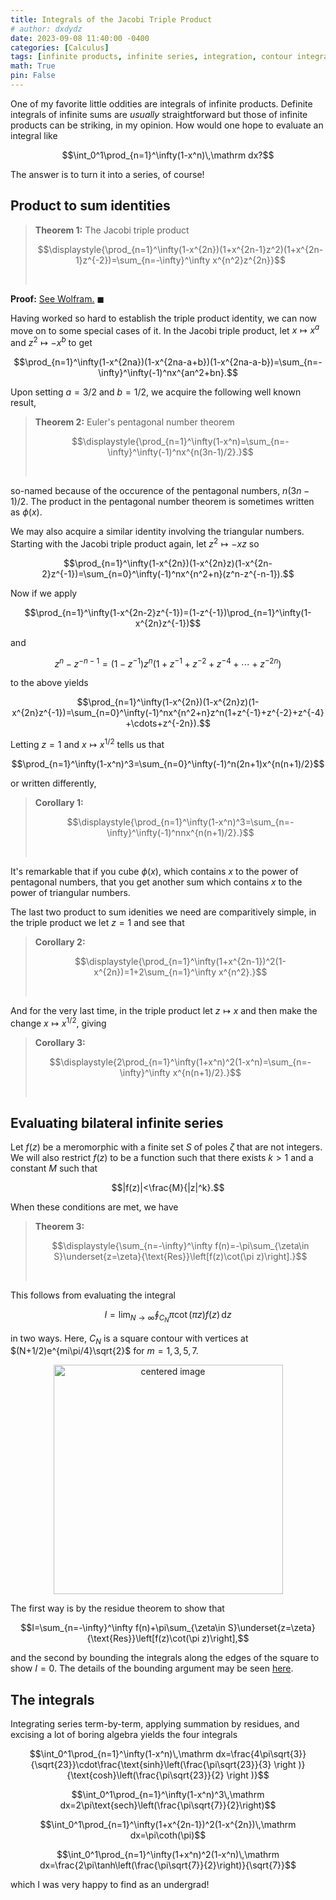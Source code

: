 ```yaml
---
title: Integrals of the Jacobi Triple Product
# author: dxdydz
date: 2023-09-08 11:40:00 -0400
categories: [Calculus]
tags: [infinite products, infinite series, integration, contour integration, complex analysis]
math: True
pin: False
---
```


One of my favorite little oddities are integrals of infinite products. Definite integrals of infinite sums are *usually* straightforward but those of infinite products can be striking, in my opinion. How would one hope to evaluate an integral like

$$\int_0^1\prod_{n=1}^\infty(1-x^n)\,\mathrm dx?$$

The answer is to turn it into a series, of course!

## Product to sum identities

> **Theorem 1:** The Jacobi triple product
>
> $$\displaystyle{\prod_{n=1}^\infty(1-x^{2n})(1+x^{2n-1}z^2)(1+x^{2n-1}z^{-2})=\sum_{n=-\infty}^\infty x^{n^2}z^{2n}}$$
>
> $$\,$$

**Proof:** [See Wolfram.](https://mathworld.wolfram.com/JacobiTripleProduct.html) $\blacksquare$

Having worked so hard to establish the triple product identity, we can now move on to some special cases of it. In the Jacobi triple product, let $x\mapsto x^a$ and $z^2\mapsto-x^b$ to get

$$\prod_{n=1}^\infty(1-x^{2na})(1-x^{2na-a+b})(1-x^{2na-a-b})=\sum_{n=-\infty}^\infty(-1)^nx^{an^2+bn}.$$

Upon setting $a=3/2$ and $b=1/2$, we acquire the following well known result,

> **Theorem 2:** Euler's pentagonal number theorem
>
> $$\displaystyle{\prod_{n=1}^\infty(1-x^n)=\sum_{n=-\infty}^\infty(-1)^nx^{n(3n-1)/2}.}$$
>
> $$\,$$

so-named because of the occurence of the pentagonal numbers, $n(3n-1)/2$. The product in the pentagonal number theorem is sometimes written as $\phi(x)$.

We may also acquire a similar identity involving the triangular numbers. Starting with the Jacobi triple product again, let $z^2\mapsto-xz$ so

$$\prod_{n=1}^\infty(1-x^{2n})(1-x^{2n}z)(1-x^{2n-2}z^{-1})=\sum_{n=0}^\infty(-1)^nx^{n^2+n}(z^n-z^{-n-1}).$$

Now if we apply

$$\prod_{n=1}^\infty(1-x^{2n-2}z^{-1})=(1-z^{-1})\prod_{n=1}^\infty(1-x^{2n}z^{-1})$$

and

$$z^n-z^{-n-1}=(1-z^{-1})z^n(1+z^{-1}+z^{-2}+z^{-4}+\cdots+z^{-2n})$$

to the above yields

$$\prod_{n=1}^\infty(1-x^{2n})(1-x^{2n}z)(1-x^{2n}z^{-1})=\sum_{n=0}^\infty(-1)^nx^{n^2+n}z^n(1+z^{-1}+z^{-2}+z^{-4}+\cdots+z^{-2n}).$$

Letting $z=1$ and $x\mapsto x^{1/2}$ tells us that

$$\prod_{n=1}^\infty(1-x^n)^3=\sum_{n=0}^\infty(-1)^n(2n+1)x^{n(n+1)/2}$$

or written differently,

> **Corollary 1:**
>
> $$\displaystyle{\prod_{n=1}^\infty(1-x^n)^3=\sum_{n=-\infty}^\infty(-1)^nnx^{n(n+1)/2}.}$$
>
> $$\,$$

It's remarkable that if you cube $\phi(x)$, which contains $x$ to the power of pentagonal numbers, that you get another sum which contains $x$ to the power of triangular numbers.

The last two product to sum idenities we need are comparitively simple, in the triple product we let $z=1$ and see that

> **Corollary 2:**
>
> $$\displaystyle{\prod_{n=1}^\infty(1+x^{2n-1})^2(1-x^{2n})=1+2\sum_{n=1}^\infty x^{n^2}.}$$
>
> $$\,$$

And for the very last time, in the triple product let $z\mapsto x$ and then make the change $x\mapsto x^{1/2}$, giving

> **Corollary 3:**
>
> $$\displaystyle{2\prod_{n=1}^\infty(1+x^n)^2(1-x^n)=\sum_{n=-\infty}^\infty x^{n(n+1)/2}.}$$
>
> $$\,$$

## Evaluating bilateral infinite series

Let $f(z)$ be a meromorphic with a finite set $S$ of poles $\zeta$ that are not integers. We will also restrict $f(z)$ to be a function such that there exists $k>1$ and a constant $M$ such that

$$|f(z)|<\frac{M}{|z|^k}.$$

When these conditions are met, we have

> **Theorem 3:**
>
> $$\displaystyle{\sum_{n=-\infty}^\infty f(n)=-\pi\sum_{\zeta\in S}\underset{z=\zeta}{\text{Res}}\left[f(z)\cot(\pi z)\right].}$$
>
> $$\,$$

This follows from evaluating the integral

$$I=\lim_{N\to\infty}\oint_{C_N}\pi\cot(\pi z)f(z)\,\mathrm dz$$

in two ways. Here, $C_N$ is a square contour with vertices at $(N+1/2)e^{mi\pi/4}\sqrt{2}$ for $m=1,\,3,\,5,\,7$.

<center><a href="https://imgur.com/a/79yla3V"><img src="https://i.imgur.com/Yfe1q0C.png" alt="centered image" height="auto" width="367" title="source: imgur.com" /></a></center>

The first way is by the residue theorem to show that

$$I=\sum_{n=-\infty}^\infty f(n)+\pi\sum_{\zeta\in S}\underset{z=\zeta}{\text{Res}}\left[f(z)\cot(\pi z)\right],$$

and the second by bounding the integrals along the edges of the square to show $I=0$. The details of the bounding argument may be seen [here](http://people.uncw.edu/hermanr/complex/summation-series-residue.pdf).

## The integrals

Integrating series term-by-term, applying summation by residues, and excising a lot of boring algebra yields the four integrals

$$\int_0^1\prod_{n=1}^\infty(1-x^n)\,\mathrm dx=\frac{4\pi\sqrt{3}}{\sqrt{23}}\cdot\frac{\text{sinh}\left(\frac{\pi\sqrt{23}}{3} \right )}{\text{cosh}\left(\frac{\pi\sqrt{23}}{2} \right )}$$

$$\int_0^1\prod_{n=1}^\infty(1-x^n)^3\,\mathrm dx=2\pi\text{sech}\left(\frac{\pi\sqrt{7}}{2}\right)$$

$$\int_0^1\prod_{n=1}^\infty(1+x^{2n-1})^2(1-x^{2n})\,\mathrm dx=\pi\coth(\pi)$$

$$\int_0^1\prod_{n=1}^\infty(1+x^n)^2(1-x^n)\,\mathrm dx=\frac{2\pi\tanh\left(\frac{\pi\sqrt{7}}{2}\right)}{\sqrt{7}}$$

which I was very happy to find as an undergrad!